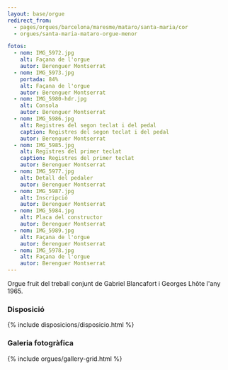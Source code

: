 ```yaml
---
layout: base/orgue
redirect_from:
  - pages/orgues/barcelona/maresme/mataro/santa-maria/cor
  - orgues/santa-maria-mataro-orgue-menor

fotos:
  - nom: IMG_5972.jpg
    alt: Façana de l'orgue
    autor: Berenguer Montserrat
  - nom: IMG_5973.jpg
    portada: 84%
    alt: Façana de l'orgue
    autor: Berenguer Montserrat
  - nom: IMG_5980-hdr.jpg
    alt: Consola
    autor: Berenguer Montserrat
  - nom: IMG_5986.jpg
    alt: Registres del segon teclat i del pedal
    caption: Registres del segon teclat i del pedal
    autor: Berenguer Montserrat
  - nom: IMG_5985.jpg
    alt: Registres del primer teclat
    caption: Registres del primer teclat
    autor: Berenguer Montserrat
  - nom: IMG_5977.jpg
    alt: Detall del pedaler
    autor: Berenguer Montserrat
  - nom: IMG_5987.jpg
    alt: Inscripció
    autor: Berenguer Montserrat
  - nom: IMG_5984.jpg
    alt: Placa del constructor
    autor: Berenguer Montserrat
  - nom: IMG_5989.jpg
    alt: Façana de l'orgue
    autor: Berenguer Montserrat
  - nom: IMG_5978.jpg
    alt: Façana de l'orgue
    autor: Berenguer Montserrat
---
```


Orgue fruit del treball conjunt de Gabriel Blancafort i Georges Lhôte l'any 1965. 

### Disposició

{% include disposicions/disposicio.html %}

### Galeria fotogràfica

{% include orgues/gallery-grid.html %}
